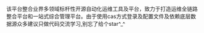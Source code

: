 该平台整合业界多领域标杆性开源自动化运维工具及平台，致力于打造运维全链路整合平台和一站式综合管理平台。由于使用cas方式登录及配置文件及依赖底层数据源众多建议只做代码交流学习,别忘了给个star^_^
